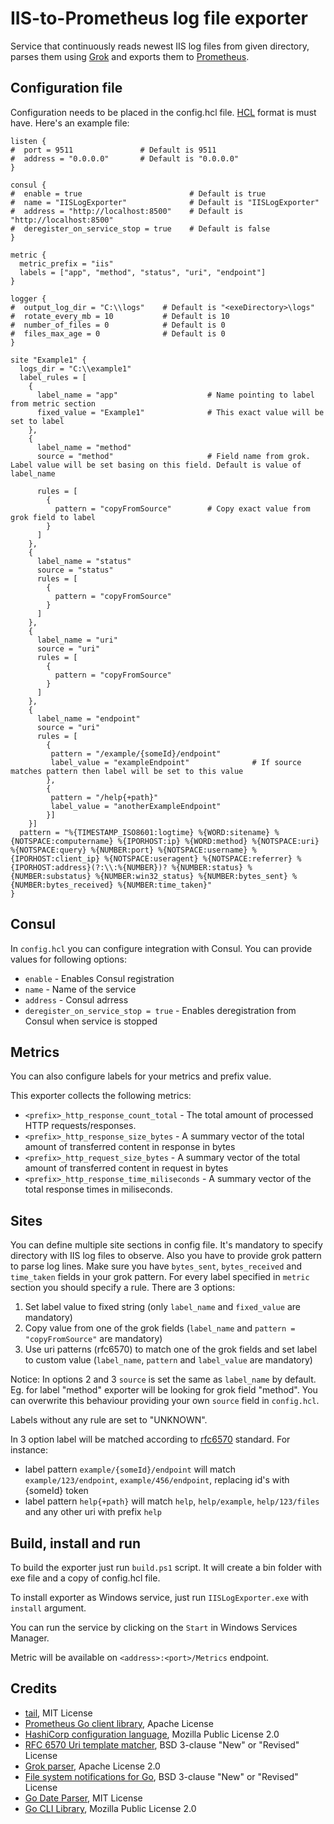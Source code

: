 IIS-to-Prometheus log file exporter
=====================================

Service that continuously reads newest IIS log files from given directory, parses them using [Grok](https://github.com/vjeantet/grok) and exports them to [Prometheus](https://github.com/prometheus/client_golang).

Configuration file
------------------

Configuration needs to be placed in the config.hcl file. [HCL](https://github.com/hashicorp/hcl) format is must have. Here's an example file:

```hcl
listen {
#  port = 9511               # Default is 9511 
#  address = "0.0.0.0"       # Default is "0.0.0.0"
}

consul {
#  enable = true                        # Default is true
#  name = "IISLogExporter"              # Default is "IISLogExporter"
#  address = "http://localhost:8500"    # Default is "http://localhost:8500"
#  deregister_on_service_stop = true    # Default is false
}

metric {
  metric_prefix = "iis"
  labels = ["app", "method", "status", "uri", "endpoint"]
}

logger {
#  output_log_dir = "C:\\logs"    # Default is "<exeDirectory>\logs"
#  rotate_every_mb = 10           # Default is 10
#  number_of_files = 0            # Default is 0
#  files_max_age = 0              # Default is 0
}

site "Example1" {
  logs_dir = "C:\\example1"
  label_rules = [
    {
      label_name = "app"                    # Name pointing to label from metric section
      fixed_value = "Example1"              # This exact value will be set to label
    },
    {
      label_name = "method"
      source = "method"                     # Field name from grok. Label value will be set basing on this field. Default is value of label_name

      rules = [
        {
          pattern = "copyFromSource"        # Copy exact value from grok field to label
        }
      ]
    },
    {
      label_name = "status"
      source = "status"
      rules = [
        {
          pattern = "copyFromSource"
        }
      ]
    },
    {
      label_name = "uri"
      source = "uri"
      rules = [
        {
          pattern = "copyFromSource"
        }
      ]
    },
    {
      label_name = "endpoint"
      source = "uri"
      rules = [
        {
         pattern = "/example/{someId}/endpoint"
         label_value = "exampleEndpoint"              # If source matches pattern then label will be set to this value
        },
        {
         pattern = "/help{+path}"
         label_value = "anotherExampleEndpoint"
        }]
    }]
  pattern = "%{TIMESTAMP_ISO8601:logtime} %{WORD:sitename} %{NOTSPACE:computername} %{IPORHOST:ip} %{WORD:method} %{NOTSPACE:uri} %{NOTSPACE:query} %{NUMBER:port} %{NOTSPACE:username} %{IPORHOST:client_ip} %{NOTSPACE:useragent} %{NOTSPACE:referrer} %{IPORHOST:address}(?:\\:%{NUMBER})? %{NUMBER:status} %{NUMBER:substatus} %{NUMBER:win32_status} %{NUMBER:bytes_sent} %{NUMBER:bytes_received} %{NUMBER:time_taken}"
}
```

Consul
------------
In `config.hcl` you can configure integration with Consul. You can provide values for following options:

- `enable` - Enables Consul registration
- `name` - Name of the service
- `address` - Consul adrress
- `deregister_on_service_stop = true` - Enables deregistration from Consul when service is stopped

Metrics
------------

You can also configure labels for your metrics and prefix value.

This exporter collects the following metrics:

- `<prefix>_http_response_count_total` - The total amount of processed HTTP requests/responses.
- `<prefix>_http_response_size_bytes` - A summary vector of the total amount of transferred content in response in bytes
- `<prefix>_http_request_size_bytes` - A summary vector of the total amount of transferred content in request in bytes
- `<prefix>_http_response_time_miliseconds` - A summary vector of the total response times in miliseconds.

Sites
--------

You can define multiple site sections in config file. It's mandatory to specify directory with IIS log files to observe. Also you have to provide grok pattern to parse log lines. Make sure you have `bytes_sent`, `bytes_received` and `time_taken` fields in your grok pattern.
For every label specified in `metric` section you should specify a rule. There are 3 options:
1. Set label value to fixed string (only `label_name` and `fixed_value` are mandatory)
2. Copy value from one of the grok fields (`label_name` and `pattern = "copyFromSource"` are mandatory)
3. Use uri patterns (rfc6570) to match one of the grok fields and set label to custom value (`label_name`, `pattern` and `label_value` are mandatory)

Notice: In options 2 and 3 `source` is set the same as `label_name` by default. Eg. for label "method" exporter will be looking for grok field "method". You can overwrite this behaviour providing your own `source` field in `config.hcl`.

Labels without any rule are set to "UNKNOWN".

In 3 option label will be matched according to [rfc6570](https://tools.ietf.org/html/rfc6570) standard. For instance:
- label pattern `example/{someId}/endpoint` will match `example/123/endpoint`, `example/456/endpoint`, replacing id's with {someId} token
- label pattern `help{+path}` will match `help`, `help/example`, `help/123/files` and any other uri with prefix `help`

Build, install and run
-------------------------

To build the exporter just run `build.ps1` script. It will create a bin folder with exe file and a copy of config.hcl file.

To install exporter as Windows service, just run `IISLogExporter.exe` with `install` argument.

You can run the service by clicking on the `Start` in Windows Services Manager.

Metric will be available on `<address>:<port>/Metrics` endpoint.

Credits
-------

- [tail](https://github.com/hpcloud/tail), MIT License
- [Prometheus Go client library](https://github.com/prometheus/client_golang), Apache License
- [HashiCorp configuration language](https://github.com/hashicorp/hcl), Mozilla Public License 2.0
- [RFC 6570 Uri template matcher](https://github.com/yosida95/uritemplate), BSD 3-clause "New" or "Revised" License
- [Grok parser](https://github.com/vjeantet/grok), Apache License 2.0
- [File system notifications for Go](https://github.com/fsnotify/fsnotify), BSD 3-clause "New" or "Revised" License
- [Go Date Parser](https://github.com/araddon/dateparse), MIT License
- [Go CLI Library](https://github.com/mitchellh/cli), Mozilla Public License 2.0
